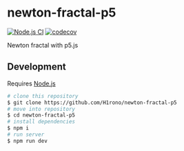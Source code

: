 # newton-fractal-p5

[![Node.js CI](https://github.com/H1rono/newton-fractal-p5/actions/workflows/node.js.yml/badge.svg)](https://github.com/H1rono/newton-fractal-p5/actions/workflows/node.js.yml) [![codecov](https://codecov.io/gh/H1rono/newton-fractal-p5/branch/main/graph/badge.svg?token=0VF1TA2Y0H)](https://codecov.io/gh/H1rono/newton-fractal-p5)

Newton fractal with p5.js

## Development

Requires [Node.js](https://nodejs.org/)

```bash
# clone this repository
$ git clone https://github.com/H1rono/newton-fractal-p5
# move into repository
$ cd newton-fractal-p5
# install dependencies
$ npm i
# run server
$ npm run dev
```
